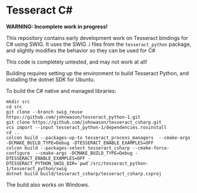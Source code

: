 # Tesseract C#

**WARNING: Incomplete work in progress!**

This repository contains early development work on Tesseract bindings for C\# using SWIG. It uses the SWIG .i files from  the `tesseract_python` package, and slightly modifies the behavior so they can be used for C\#

This code is completely untested, and may not work at all!

Building requires setting up the environment to build Tesseract Python, and installing the dotnet SDK for Ubuntu.

To build the C\# native and managed libraries:

```
mkdir src
cd src
git clone --branch swig_reuse https://github.com/johnwason/tesseract_python-1.git
git clone https://github.com/johnwason/tesseract_csharp.git
vcs import --input tesseract_python-1/dependencies.rosinstall
cd ..
colcon build --packages-up-to tesseract_process_managers  --cmake-args -DCMAKE_BUILD_TYPE=Debug -DTESSERACT_ENABLE_EXAMPLES=OFF
colcon build --packages-select tesseract_csharp --cmake-force-configure  --cmake-args -DCMAKE_BUILD_TYPE=Debug -DTESSERACT_ENABLE_EXAMPLES=OFF -DTESSERACT_PYTHON_SWIG_DIR=`pwd`/src/tesseract_python-1/tesseract_python/swig
dotnet build build/tesseract_csharp/tesseract_csharp.csproj
```

The build also works on Windows.